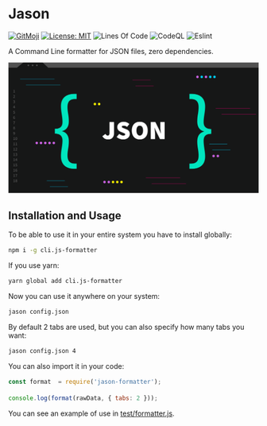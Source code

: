 # Jason

[![GitMoji](https://img.shields.io/badge/Gitmoji-%F0%9F%8E%A8%20-FFDD67.svg)](https://gitmoji.dev)
[![License: MIT](https://img.shields.io/badge/License-MIT-blue.svg)](https://opensource.org/licenses/MIT)
![Lines Of Code](https://img.shields.io/tokei/lines/github.com/UltiRequiem/jason-formatter?color=blue&label=Total%20Lines)
![CodeQL](https://github.com/UltiRequiem/jason-formatter/workflows/CodeQL/badge.svg)
![Eslint](https://github.com/UltiRequiem/jason-formatter/workflows/Eslint/badge.svg)

A Command Line formatter for JSON files, zero dependencies.

![Cover](./assets/cover.png)

## Installation and Usage

To be able to use it in your entire system you have to install globally:

```bash
npm i -g cli.js-formatter
```

If you use yarn:

```bash
yarn global add cli.js-formatter
```

Now you can use it anywhere on your system:

```bash
jason config.json
```

By default 2 tabs are used, but you can also specify how many tabs you want:

```bash
jason config.json 4
```

You can also import it in your code:

```javascript
const format  = require('jason-formatter');

console.log(format(rawData, { tabs: 2 }));
```

You can see an example of use in [test/formatter.js](./tests/formater.js).

